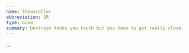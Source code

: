 ```yaml
---
name: Steamroller
abbreviation: SR
type: Good
summary: Destroys tanks you touch but you have to get really close.
---
```


...
